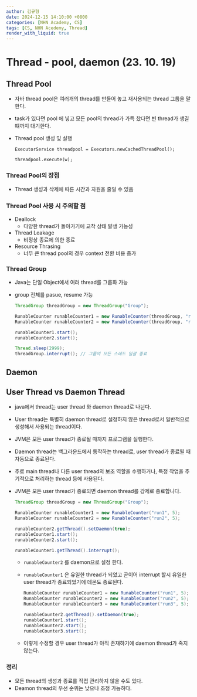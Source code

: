 ```yaml
---
author: 김규형
date: 2024-12-15 14:10:00 +0800
categories: [NHN Academy, CS]
tags: [CS, NHN Acedemy, Thread]
render_with_liquid: true
---
```


# Thread - pool, daemon (23. 10. 19)

## Thread Pool

- 자바 thread pool은 여러개의 thread를 만들어 놓고 재사용되는 thread 그룹을 말한다.
- task가 있다면 pool 에 넣고 모든 pool의 thread가 가득 찼다면 빈 thread가 생길 떄까지 대기한다.
- Thread pool 생성 및 실행
    
    `ExecutorService threadpool = Executors.newCachedThreadPool();`
    
    `threadpool.execute(w);`
    

### Thread Pool의 장점

- Thread 생성과 삭제에 따른 시간과 자원을 줄일 수 있음

### Thread Pool 사용 시 주의할 점

- Deallock
    - 다양한 thread가 돌아가기에 교착 상태 발생 가능성
- Thread Leakage
    - 비정상 종료에 의한 종료
- Resource Thrasing
    - 너무 큰 thread pool의 경우 context 전환 비용 증가

### Thread Group

- Java는 단일 Object에서 여러 thread를 그룹화 가능
- group 전체를 pasue, resume 가능
    
    ```java
    ThreadGroup threadGroup = new ThreadGroup("Group");
    
    RunableCounter runableCounter1 = new RunableCounter(threadGroup, "run1", 5);
    RunableCounter runableCounter2 = new RunableCounter(threadGroup, "run2", 5);
    
    runableCounter1.start();
    runableCounter2.start();
    
    Thread.sleep(2999);
    threadGroup.interrupt(); // 그룹의 모든 스레드 일괄 종료 
    ```
    

## Daemon

## User Thread vs Daemon Thread

- java에서 thread는 user thread 와 daemon thread로 나뉜다.
- User thread는 특별히 daemon thread로 설정하지 않은 thread로서 일반적으로 생성해서 사용되는 thread이다.
- JVM은 모든 user thread가 종료될 때까지 프로그램을 실행한다.
- Daemon thread는 백그라운드에서 동작하는 thread로, user thread가 종료될 때 자동으로 종료된다.
- 주로 main thread나 다른 user thread의 보조 역할을 수행하거나, 특정 작업을 주기적으로 처리하는 thread 등에 사용된다.
- JVM은 모든 user thread가 종료되면 daemon thread를 강제로 종료합니다.
    
    ```java
    ThreadGroup threadGroup = new ThreadGroup("Group");
    
    RunableCounter runableCounter1 = new RunableCounter("run1", 5);
    RunableCounter runableCounter2 = new RunableCounter("run2", 5);
    
    runableCounter2.getThread().setDaemon(true);
    runableCounter1.start();
    runableCounter2.start();
    
    runableCounter1.getThread().interrupt();
    ```
    
    - `runableCounter2` 를 daemon으로 설정 한다.
    - `runableCounter1` 은 유일한 thread가 되었고 곧이어 interrupt 할시 유일한 user thread가 종료되었기에 데몬도 종료된다.
        
        ```java
        RunableCounter runableCounter1 = new RunableCounter("run1", 5);
        RunableCounter runableCounter2 = new RunableCounter("run2", 5);
        RunableCounter runableCounter3 = new RunableCounter("run3", 5);
        
        runableCounter2.getThread().setDaemon(true);
        runableCounter1.start();
        runableCounter2.start();
        runableCounter3.start();
        ```
        
    - 이렇게 수정할 경우 user thread가 아직 존재하기에 daemon thread가 죽지 않는다.

### 정리

- 모든 thread의 생성과 종료를 직접 관리하지 않을 수도 있다.
- Deamon thread의 우선 순위는 낮으나 조정 가능하다.
